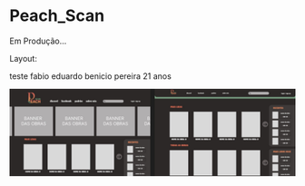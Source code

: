 # Peach_Scan
Em Produção...

Layout:

teste fabio eduardo benicio pereira 21 anos

![](https://github.com/Ally-Matias/Peach_Scan/blob/main/assets/css/img/layout.jpeg)
